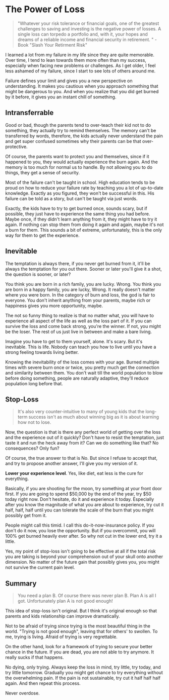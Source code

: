 # The Power of Loss

> "Whatever your risk tolerance or financial goals, one of the greatest challenges to saving and investing is the negative power of losses. A single loss can torpedo a portfolio and, with it, your hopes and dreams of a reliable income and financial security in retirement. " - Book "Slash Your Retirment Risk"

I learned a lot from my failure in my life since they are quite memorable.  Over time, I tend to lean towards them more often than my success, especially when facing new problems or challenges. As I get older, I feel less ashamed of my failure, since I start to see lots of others around me. 

Failure defines your limit and gives you a new perspective on understanding. It makes you cautious when you approach something that might be dangerous to you. And when you realize that you did get burned by it before, it gives you an instant chill of something. 

## Intransferrable

Good or bad, though the parents tend to over-teach their kid not to do something, they actually try to remind themselves. The memory can't be transferred by words, therefore, the kids actually never understand the pain and get super confused sometimes why their parents can be that over-protective. 

Of course, the parents want to protect you and themselves, since if it happened to you, they would actually experience the burn again. And the memory is too much for normal us to handle. By not allowing you to do things, they get a sense of security. 

Most of the failure can't be taught in school. High education tends to be proud on how to reduce your failure rate by teaching you a lot of up-to-date knowledge. Exactly as you figured, they won't be successful in this. His failure can be told as a story, but can't be taught via just words.

Exactly, the kids have to try to get burned once, sounds scary, but if possible, they just have to experience the same thing you had before. Maybe once, if they didn't learn anything from it, they might have to try it again. If nothing can stop them from doing it again and again, maybe it's not a burn for them. This sounds a bit of extreme, unfortunately, this is the only way for them to get the experience. 

## Inevitable

The temptation is always there, if you never get burned from it, it'll be always the temptation for you out there. Sooner or later you'll give it a shot, the question is sooner, or later?

You think you are born in a rich family, you are lucky. Wrong. You think you are born in a happy family, you are lucky, Wrong. It really doesn't matter where you were born. In the category of burn and loss, the god is fair to everyone. You don't inherit anything from your parents, maybe rich or happiness gives you more opportunity, maybe.

The not so funny thing to realize is that no matter what, you will have to experience all aspect of the life as well as the loss part of it. If you can survive the loss and come back strong, you're the winner. If not, you might be the loser. The rest of us just live in between and make a bare living. 

Imagine you have to get to them yourself, alone. It's scary. But it's inevitable. This is life. Nobody can teach you how to live until you have a strong feeling towards living better.

Knowing the inevitability of the loss comes with your age. Burned multiple times with severe burn once or twice, you pretty much get the connection and similarity between them. You don't wait till the world population to blow before doing something, people are naturally adaptive, they'll reduce population long before that.  

## Stop-Loss

>  It's also very counter-intuitive to many of young kids that the long-term success isn't as much about winning big as it is about learning how not to lose. 

Now, the question is that is there any perfect world of getting over the loss and the experience out of it quickly? Don't have to resist the temptation, just taste it and run the heck away from it? Can we do something like that? No consequences? Only fun? 

Of course, the true answer to that is No. But since I refuse to accept that, and try to propose another answer, I'll give you my version of it.

**Lower your experience level**. Yes, like diet, eat less is the cure for everything. 

Basically, if you are shooting for the moon, try something at your front door first. If you are going to spend $50,000 by the end of the year, try $50 today right now. Don't hesitate, do it and experience it today. Especially after you know the magnitude of what you are about to experience, try cut it half, half, half until you can tolerate the scale of the burn that you might possibly get from it.

People might call this timid. I call this do-it-now-insurance policy. If you don't do it now, you lose the opportunity. But if you overcommit, you will 100% get burned heavily ever after. So why not cut in the lower end, try it a little.

Yes, my point of stop-loss isn't going to be effective at all if the total risk you are taking is beyond your comprehension out of your skull onto another dimension. No matter of the future gain that possibly gives you, you might not survive the current pain level.

## Summary

> You need a plan B. Of course there was never plan B. Plan A is all I got. Unfortunately plan A is not good enough! 

This idea of stop-loss isn't original. But I think it's original enough so that parents and kids relationship can improve dramatically. 

Not to be afraid of trying since trying is the most beautiful thing in the world. "Trying is not good enough", leaving that for others' to swollen. To me, trying is living. Afraid of trying is very regrettable.

On the other hand, look for a framework of trying to secure your better chance in the future. If you are dead, you are not able to try anymore. It really sucks if that happens. 

No dying, only trying. Always keep the loss in mind, try little, try today, and try little tomorrow. Gradually you might get chance to try everything without the overwhelming pain. If the pain is not sustainable, try cut it half half half again. And then repeat this process.

Never overdose. 